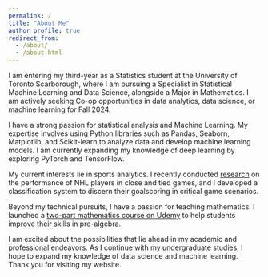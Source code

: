 ```yaml
---
permalink: /
title: "About Me"
author_profile: true
redirect_from: 
  - /about/
  - /about.html
---
```


I am entering my third-year as a Statistics student at the University of Toronto Scarborough, where I am pursuing a Specialist in Statistical Machine Learning and Data Science, alongside a Major in Mathematics. I am actively seeking Co-op opportunities in data analytics, data science, or machine learning for Fall 2024.

I have a strong passion for statistical analysis and Machine Learning. My expertise involves using Python libraries such as Pandas, Seaborn, Matplotlib, and Scikit-learn to analyze data and develop machine learning models. I am currently expanding my knowledge of deep learning by exploring PyTorch and TensorFlow.

My current interests lie in sports analytics. I recently conducted [research](https://www.researchgate.net/publication/380347690_Analysis_of_NHL_Goalscoring_in_Critical_Situations) on the performance of NHL players in close and tied games, and I developed a classification system to discern their goalscoring in critical game scenarios.

Beyond my technical pursuits, I have a passion for teaching mathematics. I launched a [two-part mathematics course on Udemy](https://www.udemy.com/user/shakeel-jivraj/) to help students improve their skills in pre-algebra.

I am excited about the possibilities that lie ahead in my academic and professional endeavors. As I continue with my undergraduate studies, I hope to expand my knowledge of data science and machine learning. Thank you for visiting my website.


